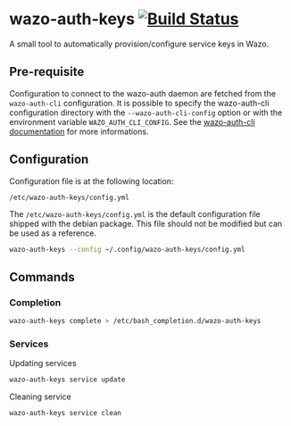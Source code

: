 # wazo-auth-keys [![Build Status](https://jenkins.wazo.community/buildStatus/icon?job=wazo-auth-keys)](https://jenkins.wazo.community/job/wazo-auth-keys)

A small tool to automatically provision/configure service keys in Wazo.

## Pre-requisite

Configuration to connect to the wazo-auth daemon are fetched from the `wazo-auth-cli`
configuration. It is possible to specify the wazo-auth-cli configuration directory with the
`--wazo-auth-cli-config` option or with the environment variable `WAZO_AUTH_CLI_CONFIG`. See the
[wazo-auth-cli documentation](https://github.com/wazo-pbx/wazo-auth-cli) for more informations.


## Configuration

Configuration file is at the following location:

```
/etc/wazo-auth-keys/config.yml
```

The `/etc/wazo-auth-keys/config.yml` is the default configuration file shipped with the debian
package. This file should not be modified but can be used as a reference.

```sh
wazo-auth-keys --config ~/.config/wazo-auth-keys/config.yml
```


## Commands

### Completion

```sh
wazo-auth-keys complete > /etc/bash_completion.d/wazo-auth-keys
```

### Services

Updating services

```sh
wazo-auth-keys service update
```

Cleaning service

```sh
wazo-auth-keys service clean
```
